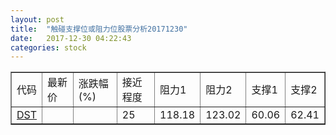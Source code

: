 ```yaml
---
layout: post
title:  "触碰支撑位或阻力位股票分析20171230"
date:   2017-12-30 04:22:43
categories: stock
---
```

<script type="text/javascript">
var stockList = []
stockList.push('gb_dst');
</script>
<table border="1">
 <tr>
 <td>代码</td>
 <td>最新价</td>
 <td>涨跌幅(%)</td>
 <td>接近程度</td>
 <td>阻力1</td>
 <td>阻力2</td>
 <td>支撑1</td>
 <td>支撑2</td>
</tr>
  <tr id="dst" class="green">
  <td><a href="http://stock.finance.sina.com.cn/usstock/quotes/DST.html" target="_blank">DST</a></td><td></td><td></td><td>25</td><td>118.18</td><td>123.02</td><td>60.06</td><td>62.41</td></tr>
</table>
